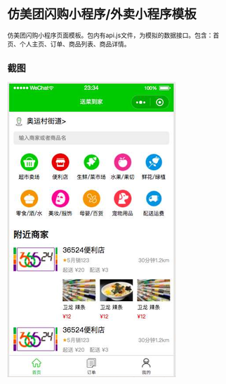 # 仿美团闪购小程序/外卖小程序模板
仿美团闪购小程序页面模板。包内有api.js文件，为模拟的数据接口。包含：首页、个人主页、订单、商品列表、商品详情。 


## 截图
![预览](images/仿美团闪购小程序.jpg)

